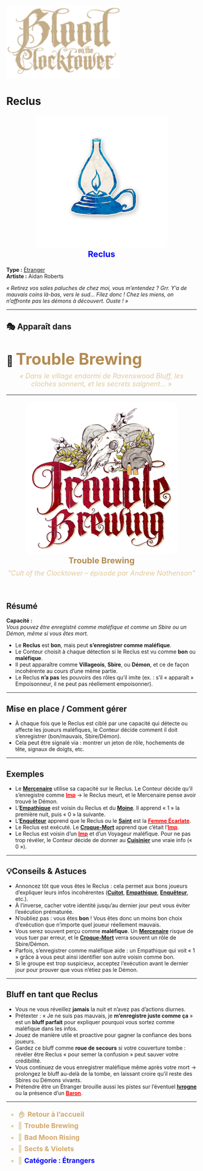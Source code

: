 <p align="left">
  <a href="/botc-fr-bambi/">
    <img src="../images/logo.png" alt="Accueil BotC FR" width="300">
  </a>
</p>

# Reclus

<!-- 🧩 Image centrée cliquable avec nom centré en dessous -->
<div style="text-align:center; margin: 20px 0;">
  <a href="./reclus.html" style="text-decoration:none;">
    <img src="../images/Icon_recluse-1.png" alt="Reclus" width="350" style="border-radius:8px;">
    <br>
    <span style="color:blue; font-weight:bold; font-size:22px;">Reclus</span>
  </a>
</div>

**Type :** [Étranger](../etrangers.md)  
**Artiste :** Aidan Roberts  

*« Retirez vos sales paluches de chez moi, vous m’entendez ? Grr. Y’a de mauvais coins là-bas, vers le sud… Filez donc ! Chez les miens, on n’affronte pas les démons à découvert. Ouste ! »*


---
## 🎭 Apparaît dans  

# 🍺 <span style="color:#b58b52; font-weight:bold; font-size:42px;">Trouble Brewing</span>

<p style="text-align:center; color:#e0c99d; font-style:italic; font-size:18px; margin-top:-10px;">
  « Dans le village endormi de Ravenswood Bluff, les cloches sonnent, et les secrets saignent… »
</p>

---

<div style="text-align:center; margin: 20px 0;">
  <a href="../trouble_brewing.html" style="text-decoration:none;">
    <img src="../images/Logo_trouble_brewing.png" alt= "Trouble Brewing" width="400" style="border-radius:12px;">
    <br>
    <span style="color:#b58b52; font-weight:bold; font-size:22px;">Trouble Brewing</span>
  </a>
</div>


<p style="text-align:center; color:#e0c99d; font-style:italic; font-size:18px; margin-top:-10px;">
"Cult of the Clocktower – épisode par Andrew Nathenson"
</p> 

## Résumé
**Capacité :**  
*Vous pouvez être enregistré comme maléfique et comme un Sbire ou un Démon, même si vous êtes mort.*  

- Le **Reclus** est **bon**, mais peut **s’enregistrer comme maléfique**.  
- Le Conteur choisit à chaque détection si le Reclus est vu comme **bon** ou **maléfique**.  
- Il peut apparaître comme **Villageois**, **Sbire**, ou **Démon**, et ce de façon incohérente au cours d’une même partie.  
- Le Reclus **n’a pas** les pouvoirs des rôles qu’il imite (ex. : s’il « apparaît » Empoisonneur, il ne peut pas réellement empoisonner).  

---

## Mise en place / Comment gérer
- À chaque fois que le Reclus est ciblé par une capacité qui détecte ou affecte les joueurs maléfiques, le Conteur décide comment il doit s’enregistrer (bon/mauvais, Sbire/Démon).  
- Cela peut être signalé via : montrer un jeton de rôle, hochements de tête, signaux de doigts, etc.  

---

## Exemples
- Le **[Mercenaire](./mercenaire.md)** utilise sa capacité sur le Reclus. Le Conteur décide qu’il s’enregistre comme **[<span style="color:red">Imp</span>](imp.md)** → le Reclus meurt, et le Mercenaire pense avoir trouvé le Démon.  
- L’**[Empathique](./empathique.md)** est voisin du Reclus et du **[Moine](./moine.md)**. Il apprend « 1 » la première nuit, puis « 0 » la suivante.  
- L’**[Enquêteur](./enqueteur.md)** apprend que le Reclus ou le **[Saint](./saint.md)** est la **[<span style="color:red">Femme Écarlate</span>](femmeecarlate.md)**.  
- Le Reclus est exécuté. Le **[Croque-Mort](./croquemort.md)** apprend que c’était l’**[<span style="color:red">Imp</span>](imp.md)**.  
- Le Reclus est voisin d’un **[<span style="color:red">Imp</span>](imp.md)**  et d’un Voyageur maléfique. Pour ne pas trop révéler, le Conteur décide de donner au **[Cuisinier](./cuisinier.md)** une vraie info (« 0 »).  

---

## 💡Conseils & Astuces
- Annoncez tôt que vous êtes le Reclus : cela permet aux bons joueurs d’expliquer leurs infos incohérentes (**[Cuitot](./cuistot.md)**, **[Empathique](./empathique.md)**, **[Enquêteur](./enqueteur.md)**, etc.).  
- À l’inverse, cacher votre identité jusqu’au dernier jour peut vous éviter l’exécution prématurée.  
- N’oubliez pas : vous êtes **bon** ! Vous êtes donc un moins bon choix d’exécution que n’importe quel joueur réellement mauvais.  
- Vous serez souvent perçu comme **maléfique**. Un **[Mercenaire](./mercenaire.md)** risque de vous tuer par erreur, et le **[Croque-Mort](./croquemort.md)** verra souvent un rôle de Sbire/Démon.  
- Parfois, s’enregistrer comme maléfique aide : un Empathique qui voit « 1 » grâce à vous peut ainsi identifier son autre voisin comme bon.  
- Si le groupe est trop suspicieux, acceptez l’exécution avant le dernier jour pour prouver que vous n’étiez pas le Démon.  

---

## Bluff en tant que Reclus
- Vous ne vous réveillez **jamais** la nuit et n’avez pas d’actions diurnes.  
- Prétexter : « Je ne suis pas mauvais, je **m’enregistre juste comme ça** » est un **bluff parfait** pour expliquer pourquoi vous sortez comme maléfique dans les infos.  
- Jouez de manière utile et proactive pour gagner la confiance des bons joueurs.  
- Gardez ce bluff comme **roue de secours** si votre couverture tombe : révéler être Reclus « pour semer la confusion » peut sauver votre crédibilité.  
- Vous continuez de vous enregistrer maléfique même après votre mort → prolongez le bluff au-delà de la tombe, en laissant croire qu’il reste des Sbires ou Démons vivants.  
- Prétendre être un Étranger brouille aussi les pistes sur l’éventuel **[Ivrogne](./ivrogne.md)** ou la présence d’un **[<span style="color:red">Baron</span>](baron.md)**.  

---
<ul style="color:#e0c99d; font-size:18px; line-height:1.7;">
  <li>🏠 <a href="/botc-fr-bambi/" style="color:#d4a76a; font-weight:bold; text-decoration:none;">Retour à l’accueil</a></li>
  <li>🍺 <a href="../trouble_brewing.html" style="color:#d4a76a; font-weight:bold; text-decoration:none;">Trouble Brewing</a></li>
  <li>🌛 <a href="../bmr.html" style="color:#d4a76a; font-weight:bold; text-decoration:none;">Bad Moon Rising</a></li>
  <li>🌸 <a href="../sv.html" style="color:#d4a76a; font-weight:bold; text-decoration:none;">Sects & Violets</a></li>
  <li>💈 <a href="../etrangers.html" style="color:blue; font-weight:bold; text-decoration:none;">Catégorie : Étrangers</a></li>
</ul>

